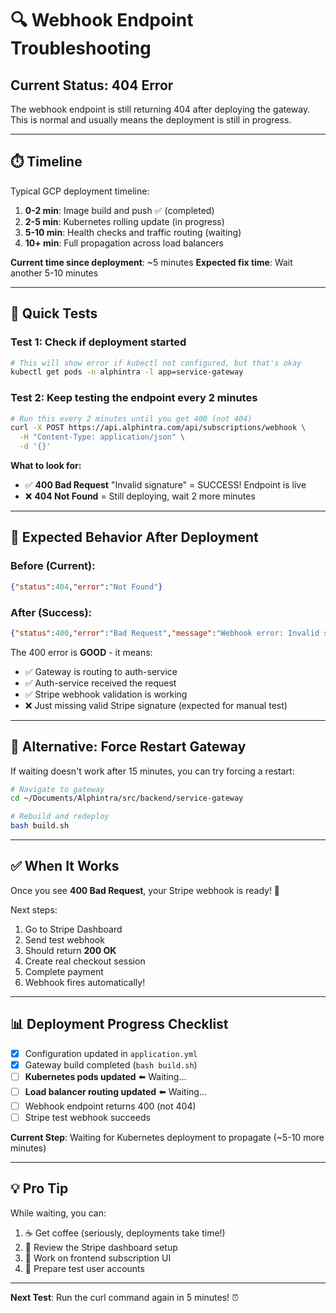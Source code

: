 # 🔍 Webhook Endpoint Troubleshooting

## Current Status: 404 Error

The webhook endpoint is still returning 404 after deploying the gateway. This is normal and usually means the deployment is still in progress.

---

## ⏱️ Timeline

Typical GCP deployment timeline:
1. **0-2 min**: Image build and push ✅ (completed)
2. **2-5 min**: Kubernetes rolling update (in progress)
3. **5-10 min**: Health checks and traffic routing (waiting)
4. **10+ min**: Full propagation across load balancers

**Current time since deployment**: ~5 minutes
**Expected fix time**: Wait another 5-10 minutes

---

## 🧪 Quick Tests

### Test 1: Check if deployment started
```bash
# This will show error if kubectl not configured, but that's okay
kubectl get pods -n alphintra -l app=service-gateway
```

### Test 2: Keep testing the endpoint every 2 minutes
```bash
# Run this every 2 minutes until you get 400 (not 404)
curl -X POST https://api.alphintra.com/api/subscriptions/webhook \
  -H "Content-Type: application/json" \
  -d '{}'
```

**What to look for:**
- ✅ **400 Bad Request** "Invalid signature" = SUCCESS! Endpoint is live
- ❌ **404 Not Found** = Still deploying, wait 2 more minutes

---

## 🎯 Expected Behavior After Deployment

### Before (Current):
```json
{"status":404,"error":"Not Found"}
```

### After (Success):
```json
{"status":400,"error":"Bad Request","message":"Webhook error: Invalid signature"}
```

The 400 error is **GOOD** - it means:
- ✅ Gateway is routing to auth-service
- ✅ Auth-service received the request
- ✅ Stripe webhook validation is working
- ❌ Just missing valid Stripe signature (expected for manual test)

---

## 🔄 Alternative: Force Restart Gateway

If waiting doesn't work after 15 minutes, you can try forcing a restart:

```bash
# Navigate to gateway
cd ~/Documents/Alphintra/src/backend/service-gateway

# Rebuild and redeploy
bash build.sh
```

---

## ✅ When It Works

Once you see **400 Bad Request**, your Stripe webhook is ready! 🎉

Next steps:
1. Go to Stripe Dashboard
2. Send test webhook
3. Should return **200 OK**
4. Create real checkout session
5. Complete payment
6. Webhook fires automatically!

---

## 📊 Deployment Progress Checklist

- [x] Configuration updated in `application.yml`
- [x] Gateway build completed (`bash build.sh`)
- [ ] **Kubernetes pods updated** ⬅️ Waiting...
- [ ] **Load balancer routing updated** ⬅️ Waiting...
- [ ] Webhook endpoint returns 400 (not 404)
- [ ] Stripe test webhook succeeds

**Current Step**: Waiting for Kubernetes deployment to propagate (~5-10 more minutes)

---

## 💡 Pro Tip

While waiting, you can:
1. ☕ Get coffee (seriously, deployments take time!)
2. 📝 Review the Stripe dashboard setup
3. 🎨 Work on frontend subscription UI
4. 📧 Prepare test user accounts

---

**Next Test**: Run the curl command again in 5 minutes! ⏰
